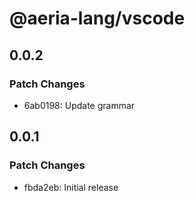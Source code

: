 # @aeria-lang/vscode

## 0.0.2

### Patch Changes

- 6ab0198: Update grammar

## 0.0.1

### Patch Changes

- fbda2eb: Initial release
